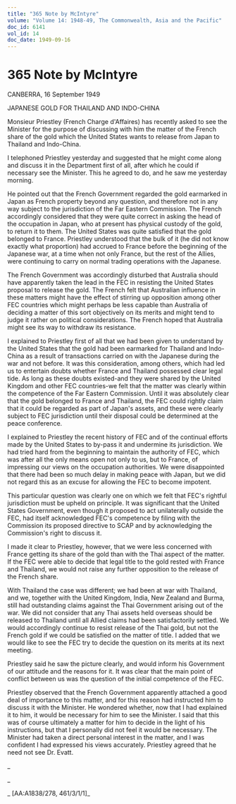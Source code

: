 ```yaml
---
title: "365 Note by McIntyre"
volume: "Volume 14: 1948-49, The Commonwealth, Asia and the Pacific"
doc_id: 6141
vol_id: 14
doc_date: 1949-09-16
---
```


# 365 Note by McIntyre

CANBERRA, 16 September 1949

JAPANESE GOLD FOR THAILAND AND INDO-CHINA

Monsieur Priestley (French Charge d'Affaires) has recently asked to see the Minister for the purpose of discussing with him the matter of the French share of the gold which the United States wants to release from Japan to Thailand and Indo-China.

I telephoned Priestley yesterday and suggested that he might come along and discuss it in the Department first of all, after which he could if necessary see the Minister. This he agreed to do, and he saw me yesterday morning.

He pointed out that the French Government regarded the gold earmarked in Japan as French property beyond any question, and therefore not in any way subject to the jurisdiction of the Far Eastern Commission. The French accordingly considered that they were quite correct in asking the head of the occupation in Japan, who at present has physical custody of the gold, to return it to them. The United States was quite satisfied that the gold belonged to France. Priestley understood that the bulk of it (he did not know exactly what proportion) had accrued to France before the beginning of the Japanese war, at a time when not only France, but the rest of the Allies, were continuing to carry on normal trading operations with the Japanese.

The French Government was accordingly disturbed that Australia should have apparently taken the lead in the FEC in resisting the United States proposal to release the gold. The French felt that Australian influence in these matters might have the effect of stirring up opposition among other FEC countries which might perhaps be less capable than Australia of deciding a matter of this sort objectively on its merits and might tend to judge it rather on political considerations. The French hoped that Australia might see its way to withdraw its resistance.

I explained to Priestley first of all that we had been given to understand by the United States that the gold had been earmarked for Thailand and Indo-China as a result of transactions carried on with the Japanese during the war and not before. It was this consideration, among others, which had led us to entertain doubts whether France and Thailand possessed clear legal tide. As long as these doubts existed-and they were shared by the United Kingdom and other FEC countries-we felt that the matter was clearly within the competence of the Far Eastern Commission. Until it was absolutely clear that the gold belonged to France and Thailand, the FEC could rightly claim that it could be regarded as part of Japan's assets, and these were clearly subject to FEC jurisdiction until their disposal could be determined at the peace conference.

I explained to Priestley the recent history of FEC and of the continual efforts made by the United States to by-pass it and undermine its jurisdiction. We had tried hard from the beginning to maintain the authority of FEC, which was after all the only means open not only to us, but to France, of impressing our views on the occupation authorities. We were disappointed that there had been so much delay in making peace with Japan, but we did not regard this as an excuse for allowing the FEC to become impotent.

This particular question was clearly one on which we felt that FEC's rightful jurisdiction must be upheld on principle. It was significant that the United States Government, even though it proposed to act unilaterally outside the FEC, had itself acknowledged FEC's competence by filing with the Commission its proposed directive to SCAP and by acknowledging the Commission's right to discuss it.

I made it clear to Priestley, however, that we were less concerned with France getting its share of the gold than with the Thai aspect of the matter. If the FEC were able to decide that legal title to the gold rested with France and Thailand, we would not raise any further opposition to the release of the French share.

With Thailand the case was different; we had been at war with Thailand, and we, together with the United Kingdom, India, New Zealand and Burma, still had outstanding claims against the Thai Government arising out of the war. We did not consider that any Thai assets held overseas should be released to Thailand until all Allied claims had been satisfactorily settled. We would accordingly continue to resist release of the Thai gold, but not the French gold if we could be satisfied on the matter of title. I added that we would like to see the FEC try to decide the question on its merits at its next meeting.

Priestley said he saw the picture clearly, and would inform his Government of our attitude and the reasons for it. It was clear that the main point of conflict between us was the question of the initial competence of the FEC.

Priestley observed that the French Government apparently attached a good deal of importance to this matter, and for this reason had instructed him to discuss it with the Minister. He wondered whether, now that I had explained it to him, it would be necessary for him to see the Minister. I said that this was of course ultimately a matter for him to decide in the light of his instructions, but that I personally did not feel it would be necessary. The Minister had taken a direct personal interest in the matter, and I was confident I had expressed his views accurately. Priestley agreed that he need not see Dr. Evatt.

_

_

_ [AA:A1838/278, 461/3/1/1]_
